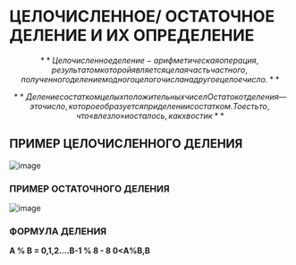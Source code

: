 # ЦЕЛОЧИСЛЕННОЕ/ ОСТАТОЧНОЕ ДЕЛЕНИЕ И ИХ ОПРЕДЕЛЕНИЕ

$$
**Целочисленное деление - арифметическая операция, результатом которой является целая часть частного, полученного делением одного целого числа на другое целое число.**
$$

$$
**Деление с остатком целых положительных чисел
Остаток от деления — это число, которое образуется при делении с остатком. То есть то, что «влезло» и осталось, как хвостик**
$$

## ПРИМЕР ЦЕЛОЧИСЛЕННОГО ДЕЛЕНИЯ

![image](https://github.com/saveliykirsanov/math/assets/144109400/45e30727-5065-4708-a17d-353a8b597ab7)


### ПРИМЕР ОСТАТОЧНОГО ДЕЛЕНИЯ

![image](https://github.com/saveliykirsanov/math/assets/144109400/2b1d8969-6cfe-46b5-90ad-0fc64954b09a)


### ФОРМУЛА ДЕЛЕНИЯ

**A % B = 0,1,2....B-1 % 8 - 8 0<A%B,B**



